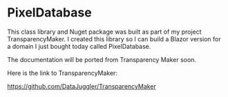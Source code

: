 # PixelDatabase
This class library and Nuget package was built as part of my project TransparencyMaker. I created this library so I can build a Blazor version for a domain I just bought today called PixelDatabase.

The documentation will be ported from Transparency Maker soon. 

Here is the link to TransparencyMaker:

https://github.com/DataJuggler/TransparencyMaker
